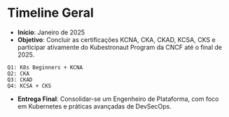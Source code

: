 # Timeline Geral

- **Início**: Janeiro de 2025
- **Objetivo**: Concluir as certificações KCNA, CKA, CKAD, KCSA, CKS e participar ativamente do Kubestronaut Program da CNCF até o final de 2025.

```
Q1: K8s Beginners + KCNA
Q2: CKA
Q3: CKAD
Q4: KCSA + CKS
```

- **Entrega Final**: Consolidar-se um Engenheiro de Plataforma, com foco em Kubernetes e práticas avançadas de DevSecOps.
